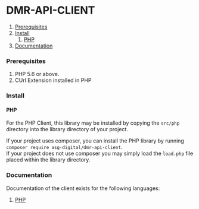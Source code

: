 # DMR-API-CLIENT

1. [Prerequisites](#prerequisites)
2. [Install](#install)
   1. [PHP](#php)
3. [Documentation](#documentation)

### Prerequisites

1. PHP 5.6 or above.
2. CUrl Extension installed in PHP

### Install

#### PHP
For the PHP Client, this library may be installed by copying the `src/php` directory into the library directory of your project.

If your project uses composer, you can install the PHP library by running `composer require asg-digital/dmr-api-client`.
<br/>
If your project does not use composer you may simply load the `load.php` file placed within the library directory.


### Documentation
Documentation of the client exists for the following languages:
1. [PHP](docs/php/ROOT.md)
